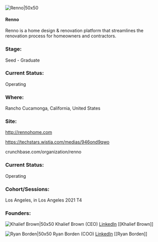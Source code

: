 

![Renno|50x50](https://apimg.techstars.com/connect/images/image_files/610e9fd938dc78000810579f/original/Renno_Avatar_%281%29.png)

#### Renno
Renno is a home design & renovation platform that streamlines the renovation process for homeowners and contractors.

### Stage: 
Seed - Graduate 

### Current Status: 
Operating

### Where:
Rancho Cucamonga, California, United States

### Site:
http://rennohome.com

https://techstars.wistia.com/medias/946ond9qwo

crunchbase.com/organization/renno

### Current Status: 
Operating

### Cohort/Sessions: 
Los Angeles, in Los Angeles 2021 T4

### Founders: 

![Khalief Brown|50x50](https://apimg.techstars.com/connect/images/image_files/60dbea9909c87f0007660390/original/Renno_Khalief_Brown_Headshot.jpg) Khalief Brown (CEO) [LinkedIn](https://linkedin.com/in/khalief) [[Khalief Brown]]

![Ryan Borden|50x50](https://apimg.techstars.com/connect/images/image_files/615df45c52aeed000777473a/original/DSC05165_%282%29.jpg) Ryan Borden (COO) [LinkedIn](https://linkedin.com/in/ryan-borden-778b85102) [[Ryan Borden]]


